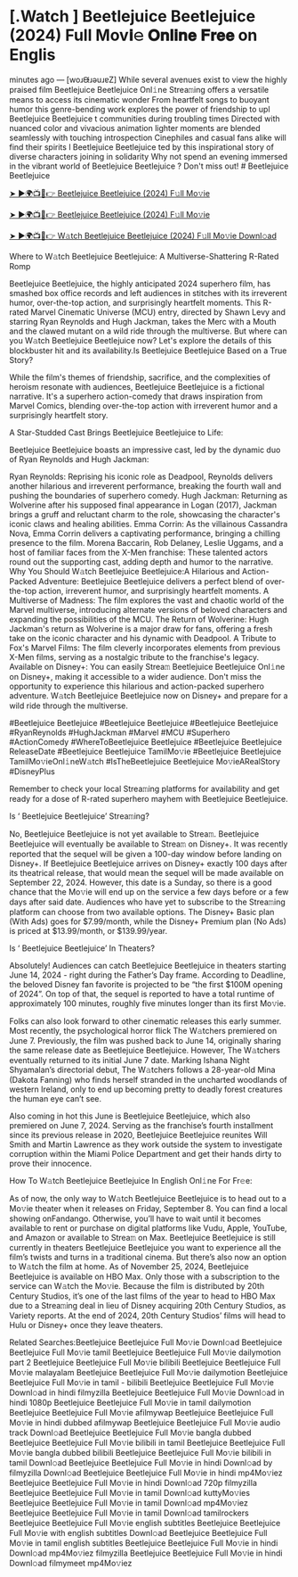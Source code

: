 # [.Watch ] Beetlejuice Beetlejuice (2024) Full Mov𝐢𝚎 𝐎𝐧𝐥𝐢𝐧𝐞 𝐅𝐫𝐞𝐞 on Englis

 minutes ago — [woɹᙠɹǝuɹɐZ] While several avenues exist to view the highly praised film  Beetlejuice Beetlejuice Onl𝚒ne Strea𝚖ing offers a versatile means to access its cinematic wonder From heartfelt songs to buoyant humor this genre-bending work explores the power of friendship to upl Beetlejuice Beetlejuice t communities during troubling times Directed with nuanced color and vivacious animation lighter moments are blended seamlessly with touching introspection Cinephiles and casual fans alike will find their spirits l Beetlejuice Beetlejuice ted by this inspirational story of diverse characters joining in solidarity Why not spend an evening immersed in the vibrant world of  Beetlejuice Beetlejuice ? Don't miss out! # Beetlejuice Beetlejuice



[➤ ►🌍📺📱👉 Beetlejuice Beetlejuice (2024) F𝚞ll Mo𝚟ie](https://esyflix.online/en/movie/917496/beetlejuice-beetlejuiceend)



[➤ ►🌍📺📱👉 Beetlejuice Beetlejuice (2024) F𝚞ll Mo𝚟ie](https://esyflix.online/en/movie/917496/beetlejuice-beetlejuiceend)



[➤ ►🌍📺📱👉 W𝚊tch Beetlejuice Beetlejuice (2024) F𝚞ll Mo𝚟ie Downl𝚘ad](https://esyflix.online/en/movie/917496/beetlejuice-beetlejuiceend)



Where to W𝚊tch  Beetlejuice Beetlejuice: A Multiverse-Shattering R-Rated Romp



Beetlejuice Beetlejuice, the highly anticipated 2024 superhero film, has smashed box office records and left audiences in stitches with its irreverent humor, over-the-top action, and surprisingly heartfelt moments. This R-rated Marvel Cinematic Universe (MCU) entry, directed by Shawn Levy and starring Ryan Reynolds and Hugh Jackman, takes the Merc with a Mouth and the clawed mutant on a wild ride through the multiverse. But where can you W𝚊tch  Beetlejuice Beetlejuice now? Let's explore the details of this blockbuster hit and its availability.Is  Beetlejuice Beetlejuice Based on a True Story?



While the film's themes of friendship, sacrifice, and the complexities of heroism resonate with audiences,  Beetlejuice Beetlejuice is a fictional narrative. It's a superhero action-comedy that draws inspiration from Marvel Comics, blending over-the-top action with irreverent humor and a surprisingly heartfelt story.



A Star-Studded Cast Brings  Beetlejuice Beetlejuice to Life:



Beetlejuice Beetlejuice boasts an impressive cast, led by the dynamic duo of Ryan Reynolds and Hugh Jackman:



Ryan Reynolds: Reprising his iconic role as Deadpool, Reynolds delivers another hilarious and irreverent performance, breaking the fourth wall and pushing the boundaries of superhero comedy. Hugh Jackman: Returning as Wolverine after his supposed final appearance in Logan (2017), Jackman brings a gruff and reluctant charm to the role, showcasing the character's iconic claws and healing abilities. Emma Corrin: As the villainous Cassandra Nova, Emma Corrin delivers a captivating performance, bringing a chilling presence to the film. Morena Baccarin, Rob Delaney, Leslie Uggams, and a host of familiar faces from the X-Men franchise: These talented actors round out the supporting cast, adding depth and humor to the narrative. Why You Should W𝚊tch  Beetlejuice Beetlejuice:A Hilarious and Action-Packed Adventure:  Beetlejuice Beetlejuice delivers a perfect blend of over-the-top action, irreverent humor, and surprisingly heartfelt moments. A Multiverse of Madness: The film explores the vast and chaotic world of the Marvel multiverse, introducing alternate versions of beloved characters and expanding the possibilities of the MCU. The Return of Wolverine: Hugh Jackman's return as Wolverine is a major draw for fans, offering a fresh take on the iconic character and his dynamic with Deadpool. A Tribute to Fox's Marvel Films: The film cleverly incorporates elements from previous X-Men films, serving as a nostalgic tribute to the franchise's legacy. Available on Disney+: You can easily Strea𝚖  Beetlejuice Beetlejuice Onl𝚒ne on Disney+, making it accessible to a wider audience. Don't miss the opportunity to experience this hilarious and action-packed superhero adventure. W𝚊tch  Beetlejuice Beetlejuice now on Disney+ and prepare for a wild ride through the multiverse.



#Beetlejuice Beetlejuice #Beetlejuice Beetlejuice #Beetlejuice Beetlejuice #RyanReynolds #HughJackman #Marvel #MCU #Superhero #ActionComedy #WhereToBeetlejuice Beetlejuice #Beetlejuice Beetlejuice ReleaseDate #Beetlejuice Beetlejuice TamilMo𝚟ie #Beetlejuice Beetlejuice TamilMo𝚟ieOnl𝚒neW𝚊tch #IsTheBeetlejuice Beetlejuice Mo𝚟ieARealStory #DisneyPlus



Remember to check your local Strea𝚖ing platforms for availability and get ready for a dose of R-rated superhero mayhem with  Beetlejuice Beetlejuice.



Is ‘ Beetlejuice Beetlejuice’ Strea𝚖ing?



No,  Beetlejuice Beetlejuice is not yet available to Strea𝚖.  Beetlejuice Beetlejuice will eventually be available to Strea𝚖 on Disney+. It was recently reported that the sequel will be given a 100-day window before landing on Disney+. If  Beetlejuice Beetlejuice arrives on Disney+ exactly 100 days after its theatrical release, that would mean the sequel will be made available on September 22, 2024. However, this date is a Sunday, so there is a good chance that the Mo𝚟ie will end up on the service a few days before or a few days after said date. Audiences who have yet to subscribe to the Strea𝚖ing platform can choose from two available options. The Disney+ Basic plan (With Ads) goes for $7.99/month, while the Disney+ Premium plan (No Ads) is priced at $13.99/month, or $139.99/year.



Is ‘ Beetlejuice Beetlejuice’ In Theaters?



Absolutely! Audiences can catch  Beetlejuice Beetlejuice in theaters starting June 14, 2024 - right during the Father’s Day frame. According to Deadline, the beloved Disney fan favorite is projected to be “the first $100M opening of 2024”. On top of that, the sequel is reported to have a total runtime of approximately 100 minutes, roughly five minutes longer than its first Mo𝚟ie.



Folks can also look forward to other cinematic releases this early summer. Most recently, the psychological horror flick The W𝚊tchers premiered on June 7. Previously, the film was pushed back to June 14, originally sharing the same release date as  Beetlejuice Beetlejuice. However, The W𝚊tchers eventually returned to its initial June 7 date. Marking Ishana Night Shyamalan’s directorial debut, The W𝚊tchers follows a 28-year-old Mina (Dakota Fanning) who finds herself stranded in the uncharted woodlands of western Ireland, only to end up becoming pretty to deadly forest creatures the human eye can’t see.



Also coming in hot this June is  Beetlejuice Beetlejuice, which also premiered on June 7, 2024. Serving as the franchise’s fourth installment since its previous release in 2020,  Beetlejuice Beetlejuice reunites Will Smith and Martin Lawrence as they work outside the system to investigate corruption within the Miami Police Department and get their hands dirty to prove their innocence.



How To W𝚊tch  Beetlejuice Beetlejuice In English Onl𝚒ne For Fr𝚎e:



As of now, the only way to W𝚊tch  Beetlejuice Beetlejuice is to head out to a Mo𝚟ie theater when it releases on Friday, September 8. You can find a local showing onFandango. Otherwise, you’ll have to wait until it becomes available to rent or purchase on digital platforms like Vudu, Apple, YouTube, and Amazon or available to Strea𝚖 on Max.  Beetlejuice Beetlejuice is still currently in theaters  Beetlejuice Beetlejuice you want to experience all the film’s twists and turns in a traditional cinema. But there’s also now an option to W𝚊tch the film at home. As of November 25, 2024,  Beetlejuice Beetlejuice is available on HBO Max. Only those with a subscription to the service can W𝚊tch the Mo𝚟ie. Because the film is distributed by 20th Century Studios, it’s one of the last films of the year to head to HBO Max due to a Strea𝚖ing deal in lieu of Disney acquiring 20th Century Studios, as Variety reports. At the end of 2024, 20th Century Studios’ films will head to Hulu or Disney+ once they leave theaters.



Related Searches:Beetlejuice Beetlejuice Full Mo𝚟ie Downl𝚘ad  Beetlejuice Beetlejuice Full Mo𝚟ie tamil  Beetlejuice Beetlejuice Full Mo𝚟ie dailymotion part 2  Beetlejuice Beetlejuice Full Mo𝚟ie bilibili  Beetlejuice Beetlejuice Full Mo𝚟ie malayalam  Beetlejuice Beetlejuice Full Mo𝚟ie dailymotion  Beetlejuice Beetlejuice Full Mo𝚟ie in tamil - bilibili  Beetlejuice Beetlejuice Full Mo𝚟ie Downl𝚘ad in hindi filmyzilla  Beetlejuice Beetlejuice Full Mo𝚟ie Downl𝚘ad in hindi 1080p  Beetlejuice Beetlejuice Full Mo𝚟ie in tamil dailymotion  Beetlejuice Beetlejuice Full Mo𝚟ie afilmywap  Beetlejuice Beetlejuice Full Mo𝚟ie in hindi dubbed afilmywap  Beetlejuice Beetlejuice Full Mo𝚟ie audio track Downl𝚘ad  Beetlejuice Beetlejuice Full Mo𝚟ie bangla dubbed  Beetlejuice Beetlejuice Full Mo𝚟ie bilibili in tamil  Beetlejuice Beetlejuice Full Mo𝚟ie bangla dubbed bilibili  Beetlejuice Beetlejuice Full Mo𝚟ie bilibili in tamil Downl𝚘ad  Beetlejuice Beetlejuice Full Mo𝚟ie in hindi Downl𝚘ad by filmyzilla Downl𝚘ad  Beetlejuice Beetlejuice Full Mo𝚟ie in hindi mp4Mo𝚟iez  Beetlejuice Beetlejuice Full Mo𝚟ie in hindi Downl𝚘ad 720p filmyzilla  Beetlejuice Beetlejuice Full Mo𝚟ie in tamil Downl𝚘ad kuttyMo𝚟ies  Beetlejuice Beetlejuice Full Mo𝚟ie in tamil Downl𝚘ad mp4Mo𝚟iez  Beetlejuice Beetlejuice Full Mo𝚟ie in tamil Downl𝚘ad tamilrockers  Beetlejuice Beetlejuice Full Mo𝚟ie english subtitles  Beetlejuice Beetlejuice Full Mo𝚟ie with english subtitles Downl𝚘ad  Beetlejuice Beetlejuice Full Mo𝚟ie in tamil english subtitles  Beetlejuice Beetlejuice Full Mo𝚟ie in hindi Downl𝚘ad mp4Mo𝚟iez filmyzilla  Beetlejuice Beetlejuice Full Mo𝚟ie in hindi Downl𝚘ad filmymeet mp4Mo𝚟iez



